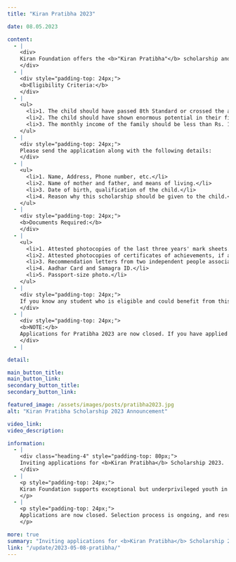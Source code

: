 ```yaml
---
title: "Kiran Pratibha 2023"

date: 08.05.2023

content:
  - |
    <div>
    Kiran Foundation offers the <b>"Kiran Pratibha"</b> scholarship and support to exceptional but underprivileged youth in their endeavours of Education, Sports, or Art according to their interests and abilities. The foundation will provide active guidance and personalized mentoring along with financial support. The sole aim of the foundation is to make them capable and successful. Applications are open now for Kiran Pratibha 2023. The last date for submitting applications is <b>15th June 2023</b>.
    </div>
  - |
    <div style="padding-top: 24px;">
    <b>Eligibility Criteria:</b>
    </div>
  - |
    <ul>
      <li>1. The child should have passed 8th Standard or crossed the age of 14.</li>
      <li>2. The child should have shown enormous potential in their field of interest.</li>
      <li>3. The monthly income of the family should be less than Rs. 10,000.</li>
    </ul>
  - |
    <div style="padding-top: 24px;">
    Please send the application along with the following details:
    </div>
  - |
    <ul>
      <li>1. Name, Address, Phone number, etc.</li>
      <li>2. Name of mother and father, and means of living.</li>
      <li>3. Date of birth, qualification of the child.</li>
      <li>4. Reason why this scholarship should be given to the child.</li>
    </ul>
  - |
    <div style="padding-top: 24px;">
    <b>Documents Required:</b>
    </div>
  - |
    <ul>
      <li>1. Attested photocopies of the last three years' mark sheets.</li>
      <li>2. Attested photocopies of certificates of achievements, if any.</li>
      <li>3. Recommendation letters from two independent people associated with the child (with their phone numbers, email, and address).</li>
      <li>4. Aadhar Card and Samagra ID.</li>
      <li>5. Passport-size photo.</li>
    </ul>
  - |
    <div style="padding-top: 24px;">
    If you know any student who is eligible and could benefit from this scholarship, please encourage them to apply.
    </div>
  - |
    <div style="padding-top: 24px;">
    <b>NOTE:</b>  
    Applications for Pratibha 2023 are now closed. If you have applied for Pratibha 2023 and would like to edit your application, please contact us. We have started the selection process, and our team will reach out to you for further information. The results of the selection will be announced on our website in 2-3 weeks.
    </div>
  - |

detail:

main_button_title:
main_button_link:
secondary_button_title:
secondary_button_link:

featured_image: /assets/images/posts/pratibha2023.jpg
alt: "Kiran Pratibha Scholarship 2023 Announcement"

video_link:
video_description:

information:
  - |
    <div class="heading-4" style="padding-top: 80px;">
    Inviting applications for <b>Kiran Pratibha</b> Scholarship 2023.
    </div>
  - |
    <p style="padding-top: 24px;">
    Kiran Foundation supports exceptional but underprivileged youth in Education, Sports, and Art by providing financial support, mentoring, and guidance.
    </p>
  - |
    <p style="padding-top: 24px;">
    Applications are now closed. Selection process is ongoing, and results will be announced on our website in 2-3 weeks. Contact us if you need to edit your submitted application.
    </p>

more: true
summary: "Inviting applications for <b>Kiran Pratibha</b> Scholarship 2023. All young achievers, please note that June 15, 2023, is the last date to submit your application."
link: "/update/2023-05-08-pratibha/"
---
```

